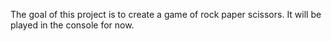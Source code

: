 The goal of this project is to create a game of rock paper scissors. It will be played in the console for now.  
